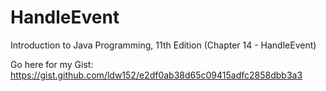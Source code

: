 # HandleEvent
Introduction to Java Programming, 11th Edition (Chapter 14 - HandleEvent)

Go here for my Gist:
https://gist.github.com/ldw152/e2df0ab38d65c09415adfc2858dbb3a3
